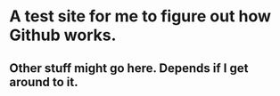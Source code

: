 # A test site for me to figure out how Github works.
## Other stuff might go here. Depends if I get around to it.
